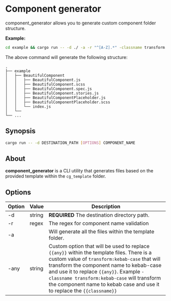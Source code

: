 # Component generator

component_generator allows you to generate custom component folder structure.

**Example:**

```sh
cd example && cargo run -- -d ./ -a -r "^[A-Z].*" -classname transform:kebab-case BeautifulComponent
```

The above command will generate the following structure:

    .
    ├── example
    │   ├── BeautifulComponent
    │   │   ├── BeautifulComponent.js
    │   │   ├── BeautifulComponent.scss
    │   │   ├── BeautifulComponent.spec.js
    │   │   ├── BeautifulComponent.stories.js
    │   │   ├── BeautifulComponentPlaceholder.js
    │   │   ├── BeautifulComponentPlaceholder.scss
    │   │   └── index.js
    │   └──
    └── ...

## Synopsis

```sh
cargo run -- -d DESTINATION_PATH [OPTIONS] COMPONENT_NAME
```

## About

**component_generator** is a CLI utility that generates files based on the provided template within the `cg_template` folder.

## Options

| Option | Value  | Description                                                                                                                                                                                                                                                                                                                                                 |
| ------ | ------ | ----------------------------------------------------------------------------------------------------------------------------------------------------------------------------------------------------------------------------------------------------------------------------------------------------------------------------------------------------------- |
| -d     | string | **REQUIRED** The destination directory path.                                                                                                                                                                                                                                                                                                                |
| -r     | regex  | The regex for component name validation                                                                                                                                                                                                                                                                                                                     |
| -a     |        | Will generate all the files within the template folder.                                                                                                                                                                                                                                                                                                     |
| -any   | string | Custom option that will be used to replace `{{any}}` within the template files. There is a custom value of `transform:kebab-case` that will transform the component name to kebab-case and use it to replace `{{any}}`. Example `-classname transform:kebab-case` will transform the component name to kebab case and use it to replace the `{{classname}}` |
